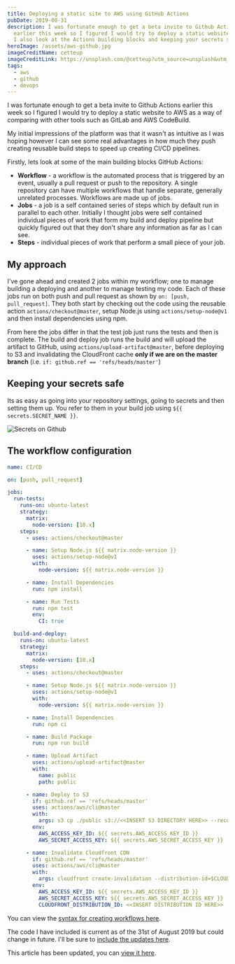 ```yaml
---
title: Deploying a static site to AWS using GitHub Actions
pubDate: 2019-08-31
description: I was fortunate enough to get a beta invite to Github Actions
  earlier this week so I figured I would try to deploy a static website to AWS.
  I also look at the Actions building blocks and keeping your secrets secret.
heroImage: /assets/aws-github.jpg
imageCreditName: cetteup
imageCreditLink: https://unsplash.com/@cetteup?utm_source=unsplash&utm_medium=referral&utm_content=creditCopyText
tags:
  - aws
  - github
  - devops
---
```


I was fortunate enough to get a beta invite to Github Actions earlier this week so I figured I would try to deploy a static website to AWS as a way of comparing with other tools such as GitLab and AWS CodeBuild.

My initial impressions of the platform was that it wasn't as intuitive as I was hoping however I can see some real advantages in how much they push creating reusable build steps to speed up creating CI/CD pipelines.

Firstly, lets look at some of the main building blocks GitHub Actions:

- **Workflow** - a workflow is the automated process that is triggered by an event, usually a pull request or push to the repository. A single repository can have multiple workflows that handle separate, generally unrelated processes. Workflows are made up of jobs.
- **Jobs** - a job is a self contained series of steps which by default run in parallel to each other. Initially I thought jobs were self contained individual pieces of work that form my build and deploy pipeline but quickly figured out that they don't share any information as far as I can see.
- **Steps** - individual pieces of work that perform a small piece of your job.

## My approach

I've gone ahead and created 2 jobs within my workflow; one to manage building a deploying and another to manage testing my code. Each of these jobs run on both push and pull request as shown by `on: [push, pull_request]`. They both start by checking out the code using the reusable action `actions/checkout@master`, setup Node.js using `actions/setup-node@v1` and then install dependencies using npm.

From here the jobs differ in that the test job just runs the tests and then is complete. The build and deploy job runs the build and will upload the artifact to GitHub, using `actions/upload-artifact@master`, before deploying to S3 and invalidating the CloudFront cache **only if we are on the master branch** (i.e. `if: github.ref == 'refs/heads/master'`)

## Keeping your secrets safe

Its as easy as going into your repository settings, going to secrets and then setting them up. You refer to them in your build job using `${{ secrets.SECRET_NAME }}`.

![Secrets on Github](/assets/secrets.png 'Secrets on Github')

## The workflow configuration

```yaml
name: CI/CD

on: [push, pull_request]

jobs:
  run-tests:
    runs-on: ubuntu-latest
    strategy:
      matrix:
        node-version: [10.x]
    steps:
      - uses: actions/checkout@master

      - name: Setup Node.js ${{ matrix.node-version }}
        uses: actions/setup-node@v1
        with:
          node-version: ${{ matrix.node-version }}

      - name: Install Dependencies
        run: npm install

      - name: Run Tests
        run: npm test
        env:
          CI: true

  build-and-deploy:
    runs-on: ubuntu-latest
    strategy:
      matrix:
        node-version: [10.x]
    steps:
      - uses: actions/checkout@master

      - name: Setup Node.js ${{ matrix.node-version }}
        uses: actions/setup-node@v1
        with:
          node-version: ${{ matrix.node-version }}

      - name: Install Dependencies
        run: npm ci

      - name: Build Package
        run: npm run build

      - name: Upload Artifact
        uses: actions/upload-artifact@master
        with:
          name: public
          path: public

      - name: Deploy to S3
        if: github.ref == 'refs/heads/master'
        uses: actions/aws/cli@master
        with:
          args: s3 cp ./public s3://<<INSERT S3 DIRECTORY HERE>> --recursive
        env:
          AWS_ACCESS_KEY_ID: ${{ secrets.AWS_ACCESS_KEY_ID }}
          AWS_SECRET_ACCESS_KEY: ${{ secrets.AWS_SECRET_ACCESS_KEY }}

      - name: Invalidate Cloudfront CDN
        if: github.ref == 'refs/heads/master'
        uses: actions/aws/cli@master
        with:
          args: cloudfront create-invalidation --distribution-id=$CLOUDFRONT_DISTRIBUTION_ID --paths '/*'
        env:
          AWS_ACCESS_KEY_ID: ${{ secrets.AWS_ACCESS_KEY_ID }}
          AWS_SECRET_ACCESS_KEY: ${{ secrets.AWS_SECRET_ACCESS_KEY }}
          CLOUDFRONT_DISTRIBUTION_ID: <<INSERT DISTRIBUTION ID HERE>>
```

You can view the [syntax for creating workflows here](https://help.github.com/en/articles/workflow-syntax-for-github-actions).

The code I have included is current as of the 31st of August 2019 but could change in future. I'll be sure to [include the updates here](https://gist.github.com/timveletta/6242924449509876f7658dca0052d402).

This article has been updated, you can [view it here](https://www.timveletta.com/blog/2020-08-14-updated-deploying-a-static-site-to-aws-using-github-actions/).
